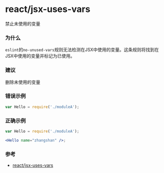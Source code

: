 # react/jsx-uses-vars

禁止未使用的变量

### 为什么

`eslint`的`no-unused-vars`规则无法检测在JSX中使用的变量。这条规则将找到在JSX中使用的变量并标记为已使用。

### 建议

删除未使用的变量

### 错误示例

```js
var Hello = require('./moduleA');
```

### 正确示例

```jsx
var Hello = require('./moduleA');

<Hello name="zhangshan" />;
```

### 参考

- [react/jsx-uses-vars](https://github.com/jsx-eslint/eslint-plugin-react/blob/master/docs/rules/jsx-uses-vars.md)
